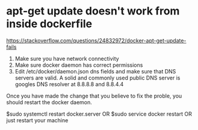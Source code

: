 

# apt-get update doesn't work from inside dockerfile

https://stackoverflow.com/questions/24832972/docker-apt-get-update-fails

1. Make sure you have network connectivity
2. Make sure docker daemon has correct permissions
3. Edit /etc/docker/daemon.json dns fields and make sure that DNS servers are
   valid. A solid and commonly used public DNS server is googles DNS resolver
   at 8.8.8.8 and 8.8.4.4

Once you have made the change that you believe to fix the proble, you should
restart the docker daemon.

$sudo systemctl restart docker.server OR $sudo service docker restart OR just
restart your machine
